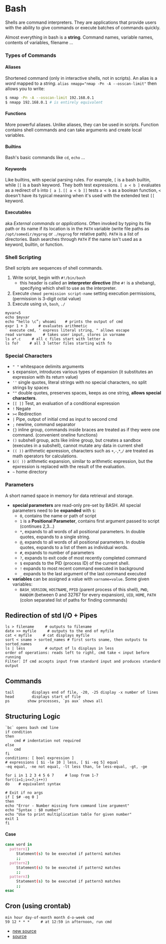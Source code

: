 # Bash
Shells are command interpreters. They are applications that provide users with the ability to give commands or execute batches of commands quickly. 

Almost everything in bash is a **string**. Command names, variable names, contents of variables, filename ...

### Types of Commands
#### Aliases
Shortened command (only in interactive shells, not in scripts). An alias is a *word* mapped to a *string*. `alias nmapp="nmap -Pn -A --osscan-limit"` then allows you to write:
```bash
$ nmap -Pn -A --osscan-limit 192.168.0.1
$ nmapp 192.168.0.1 # is entirely equivalent
```

#### Functions
More powerful aliases. Unlike aliases, they can be used in scripts. Function contains shell commands and can take arguments and create local variables. 

#### Builtins
Bash's basic commands like `cd`, `echo` ...

#### Keywords
Like builtins, with special parsing rules. For example, `[` is a bash builtin, while `[[` is a bash keyword. They both test expressions. `[ a < b ]` evaluates as a redirect of `b` into `[ a ]`. `[[ a < b ]]` tests `a < b` as a boolean function, `<` doesn't have its typical meaning when it's used with the extended test `[[` keyword.

#### Executables
aka *External commands* or *applications*. Often invoked by typing its file path or its name if its location is in the `PATH` variable (write file paths as `/opt/somedir/myprog` or `./myprog` for relative path). `PATH` is a list of directories. Bash searches through `PATH` if the name isn't used as a keyword, builtin, or function. 


### Shell Scripting

Shell scripts are sequences of shell commands.

1. Write script, begin with `#!/bin/bash` 
    - this header is called an **interpreter directive** (the `#!` is a shebang), specifying which shell to use as the interpreter.
2. Execute `chmod permission script-name` setting execution permissions, (permission is 3-digit octal value)
3. Execute using `sh`, `bash`, `./`

```
myvar=5
echo $myvar
echo “hello \c”; whoami    # prints the output of cmd
expr 1 + 3     # evaluates arithmetic
` execute cmd, ' express literal string, " allows escape 
read varname     # takes user input, stores in varname
ls a*.c     # all c files start with letter a
ls fo?     # all 3 letter files starting with fo
```
### Special Characters
- `" "` whitespace delimits arguments
- `$` expansion, introduces various types of expansion (it substitutes an expression with its return value)
- `''` single quotes, literal strings with no special characters, no split strings by spaces 
- `""` double quotes, preserves spaces, keeps as one string, **allows special characters**.
- `[[ ]]` Test, an evaluation of a conditional expression
- `!` Negate
- `><` Redirection
- `|` Pipe, output of initial cmd as input to second cmd
- `;` newline, command separator
- `{}` inline group, commands inside braces are treated as if they were one command. (convenient oneline functions)
- `()` subshell group, acts like inline group, but creates a sandbox (executes in a subshell), cannot mutate any data in current shell
- `(( ))` arithmetic epxression, characters such as `+`,`-`,`*`,`/` are treated as math operators for calculations.
- `$(( ))` arithmetic expansion, similar to arithmetic expression, but the epxression is replaced with the result of the evaluation.
- `~` home directory

### Parameters
A short named space in memory for data retrieval and storage. 
- **special parameters** are read-only pre-set by BASH. All special parameters need to be **expanded** with `$`:
    - `0`, contains the name or path of script
    - `1` is a **Positional Parameter**, contains first argument passed to script (continues 2,3...)
    - `*`, expands to all words of all positional parameters. In double quotes, expands to a single string.
    - `@`, expands to all words of all positional parameters. In double quotes, expands to a list of them as individual words.
    - `#`, expands to number of parameters
    - `?`, expands to exit code of most recently completed command
    - `$` expands to the PID (process ID) of the current shell.
    - `!` expands to most recent command executed in background
    - `_` expands to the last argument of the last command executed
- **variables** can be assigned a value with `varname=value`. Some given variables:
    - `BASH_VERSION`, `HOSTNAME`, `PPID` (parent process of this shell), `PWD`, `RANDOM` (between 0 and 32767 for every expansion), `UID`, `HOME`, `PATH` (colon separated list of paths for finding commands)


## Redirection of std I/O + Pipes
```
ls > filename     # outputs to filename
date >> myfile     # outputs to the end of myfile
cat < myfile     # cat displays myfile
sort < sname > sorted_names # first sorts sname, then outputs to sorted_names
ls | less         # output of ls displays in less
order of operations: reads left to right, cmd take < input before running
Filter: If cmd accepts input from standard input and produces standard output
```
## Commands
```
tail        displays end of file, -20, -25 display -x number of lines
head        displays start of file
ps        show processes, `ps aux` shows all
```

## Structuring Logic
```
`bc` opens bash cmd line
if condition
then
    cmd # indentation not required
else
    cmd
fi
conditions: [ bool expression ]
# expressions [ $i -le 10 ] less, [ $i -eq 5] equal
-eq equal, -ne not equal, -lt less than, le less-equal, -gt, -ge

for i in 1 2 3 4 5 6 7     # loop from 1-7
for((i=1;i<=7;i++)) 
do    # equivalent syntax

# Exit if no args
if [ $# -eq 0 ]
then
echo "Error - Number missing form command line argument"
echo "Syntax : $0 number"
echo "Use to print multiplication table for given number"
exit 1
fi
```
#### Case
```bash
case word in
  pattern1)
     Statement(s) to be executed if pattern1 matches
     ;;
  pattern2)
     Statement(s) to be executed if pattern2 matches
     ;;
  pattern3)
     Statement(s) to be executed if pattern3 matches
     ;;
esac
```
## Cron (using crontab)
```
min hour day-of-month month d-o-week cmd
59 12 * * *     # at 12:59 in afternoon, run cmd
```


- [new source](http://guide.bash.academy/)
- [source](http://mywiki.wooledge.org/)
